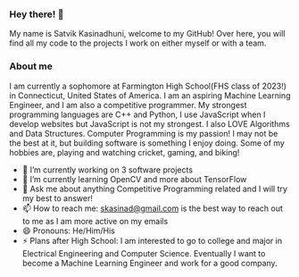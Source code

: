 ### Hey there! 👋
My name is Satvik Kasinadhuni, welcome to my GitHub! Over here, you will find all my code to the projects I work on either myself or with a team.  

### About me
I am currently a sophomore at Farmington High School(FHS class of 2023!) in Connecticut, United States of America. I am an aspiring Machine Learning Engineer, and I am also a competitive programmer. My strongest programming languages are C++ and Python, I use JavaScript when I develop websites but JavaScript is not my strongest. I also LOVE Algorithms and Data Structures. Computer Programming is my passion! I may not be the best at it, but building software is something I enjoy doing. Some of my hobbies are, playing and watching cricket, gaming, and biking!

- 🔭 I’m currently working on 3 software projects 
- 🌱 I’m currently learning OpenCV and more about TensorFlow
- 💬 Ask me about anything Competitive Programming related and I will try my best to answer! 
- 📫 How to reach me: skasinad@gmail.com is the best way to reach out to me as I am more active on my emails
- 😄 Pronouns: He/Him/His 
- ⚡ Plans after High School: I am interested to go to college and major in Electrical Engineering and Computer Science. Eventually I want to become a Machine Learning Engineer and work for a good company.  




<!--
**KasinadhuniProgrammer/KasinadhuniProgrammer** is a ✨ _special_ ✨ repository because its `README.md` (this file) appears on your GitHub profile.
